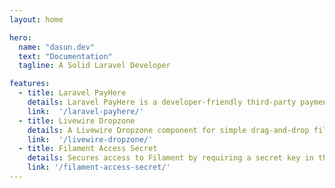 ```yaml
---
layout: home

hero:
  name: "dasun.dev"
  text: "Documentation"
  tagline: A Solid Laravel Developer

features:
  - title: Laravel PayHere
    details: Laravel PayHere is a developer-friendly third-party payment gateway plugin.
    link:  '/laravel-payhere/'
  - title: Livewire Dropzone
    details: A Livewire Dropzone component for simple drag-and-drop file uploads.
    link:  '/livewire-dropzone/'
  - title: Filament Access Secret
    details: Secures access to Filament by requiring a secret key in the URL.
    link: '/filament-access-secret/'
---
```


